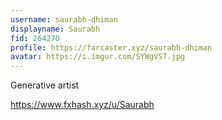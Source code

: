 ```yaml
---
username: saurabh-dhiman
displayname: Saurabh
fid: 264270
profile: https://farcaster.xyz/saurabh-dhiman
avatar: https://i.imgur.com/SYWgVS7.jpg
---
```

Generative artist  
  
https://www.fxhash.xyz/u/Saurabh  
